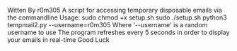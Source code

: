 Witten By r0m305
A script for accessing temporary disposable emails via the commandline
Usage:
	sudo chmod +x setup.sh
	sudo ./setup.sh
	python3 tempmail2.py --username=r0m305
Where '--username' is a random username to use
The program refreshes every 5 seconds in order to display your emails in real-time
Good Luck
